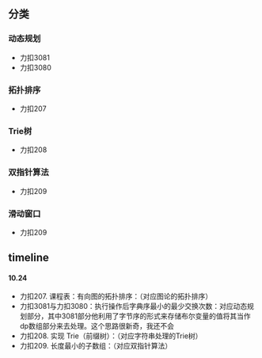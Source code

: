 ## 分类
### 动态规划
   - 力扣3081
   - 力扣3080
###  拓扑排序
   - 力扣207
###  Trie树
   - 力扣208
### 双指针算法
   - 力扣209
### 滑动窗口
   - 力扣209




## timeline
#### 10.24
- 力扣207. 课程表：有向图的拓扑排序：（对应图论的拓扑排序）
- 力扣3081与力扣3080：执行操作后字典序最小的最少交换次数：对应动态规划部分，其中3081部分他利用了字节序的形式来存储布尔变量的值将其当作dp数组部分来去处理。这个思路很新奇，我还不会
- 力扣208. 实现 Trie（前缀树）：（对应字符串处理的Trie树）
- 力扣209. 长度最小的子数组：（对应双指针算法）